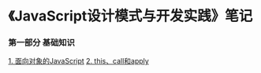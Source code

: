 # 《JavaScript设计模式与开发实践》笔记
### 第一部分 基础知识
[1. 面向对象的JavaScript](https://github.com/lynnic26/jsDesignPattern/issues/1)
[2. this、call和apply](https://github.com/lynnic26/jsDesignPattern/issues/2)

